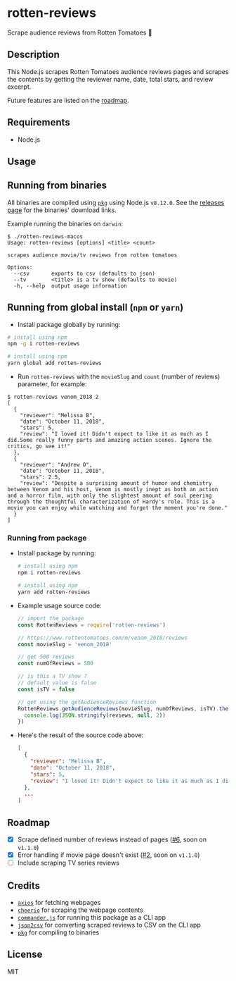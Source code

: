 # rotten-reviews

Scrape audience reviews from Rotten Tomatoes 🍅

## Description

This Node.js scrapes Rotten Tomatoes audience reviews pages and scrapes the
contents by getting the reviewer name, date, total stars, and review excerpt.

Future features are listed on the [roadmap](#roadmap).

## Requirements

- Node.js

## Usage

## Running from binaries

All binaries are compiled using [`pkg`](https://github.com/zeit/pkg) using Node.js `v8.12.0`.
See the [releases page](https://github.com/grikomsn/rotten-reviews/releases) for the binaries' download links.

Example running the binaries on `darwin`:

```console
$ ./rotten-reviews-macos
Usage: rotten-reviews [options] <title> <count>

scrapes audience movie/tv reviews from rotten tomatoes

Options:
  --csv       exports to csv (defaults to json)
  --tv        <title> is a tv show (defaults to movie)
  -h, --help  output usage information
```

## Running from global install (`npm` or `yarn`)

- Install package globally by running:

```sh
# install using npm
npm -g i rotten-reviews

# install using npm
yarn global add rotten-reviews
```

- Run `rotten-reviews` with the `movieSlug` and `count` (number of reviews) parameter, for example:

```console
$ rotten-reviews venom_2018 2
[
  {
    "reviewer": "Melissa B",
    "date": "October 11, 2018",
    "stars": 5,
    "review": "I loved it! Didn't expect to like it as much as I did.Some really funny parts and amazing action scenes. Ignore the critics, go see it!"
  },
  {
    "reviewer": "Andrew O",
    "date": "October 11, 2018",
    "stars": 2.5,
    "review": "Despite a surprising amount of humor and chemistry between Venom and his host, Venom is mostly inept as both an action and a horror film, with only the slightest amount of soul peering through the thoughtful characterization of Hardy's role. This is a movie you can enjoy while watching and forget the moment you're done."
  }
]
```

### Running from package

- Install package by running:

  ```sh
  # install using npm
  npm i rotten-reviews

  # install using npm
  yarn add rotten-reviews
  ```

- Example usage source code:

  ```js
  // import the package
  const RottenReviews = require('rotten-reviews')

  // https://www.rottentomatoes.com/m/venom_2018/reviews
  const movieSlug = 'venom_2018'

  // get 500 reviews
  const numOfReviews = 500

  // is this a TV show ?
  // default value is false
  const isTV = false

  // get using the getAudienceReviews function
  RottenReviews.getAudienceReviews(movieSlug, numOfReviews, isTV).then(reviews => {
    console.log(JSON.stringify(reviews, null, 2))
  })
  ```

- Here's the result of the source code above:

  ```json
  [
    {
      "reviewer": "Melissa B",
      "date": "October 11, 2018",
      "stars": 5,
      "review": "I loved it! Didn't expect to like it as much as I did.Some really funny parts and amazing action scenes. Ignore the critics, go see it!"
    },
    ...
  ]
  ```

## Roadmap

- [x] Scrape defined number of reviews instead of pages ([#6](https://github.com/grikomsn/rotten-reviews/pull/6), soon on `v1.1.0`)
- [x] Error handling if movie page doesn't exist ([#2](https://github.com/grikomsn/rotten-reviews/pull/2), soon on `v1.1.0`)
- [ ] Include scraping TV series reviews

## Credits

- [`axios`](https://github.com/axios/axios) for fetching webpages
- [`cheerio`](https://github.com/cheeriojs/cheerio) for scraping the webpage contents
- [`commander.js`](https://github.com/tj/commander.js) for running this package as a CLI app
- [`json2csv`](https://github.com/zemirco/json2csv) for converting scraped reviews to CSV on the CLI app
- [`pkg`](https://github.com/zeit/pkg) for compiling to binaries

## License

MIT
